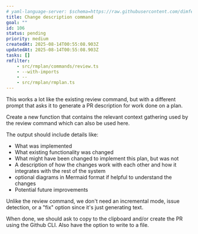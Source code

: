 ```yaml
---
# yaml-language-server: $schema=https://raw.githubusercontent.com/dimfeld/llmutils/main/schema/rmplan-plan-schema.json
title: Change description command
goal: ""
id: 106
status: pending
priority: medium
createdAt: 2025-08-14T00:55:08.903Z
updatedAt: 2025-08-14T00:55:08.903Z
tasks: []
rmfilter:
    - src/rmplan/commands/review.ts
    - --with-imports
    - --
    - src/rmplan/rmplan.ts
---
```


This works a lot like the existing review command, but with a different prompt that asks it to generate a PR description for work done on a plan.

Create a new function that contains the relevant context gathering used by the review command which can also be used
here.

The output should include details like:
- What was implemented
- What existing functionality was changed
- What might have been changed to implement this plan, but was not
- A description of how the changes work with each other and how it integrates with the rest of the system
- optional diagrams in Mermaid format if helpful to understand the changes
- Potential future improvements

Unlike the review command, we don't need an incremental mode, issue detection, or a "fix" option since it's just generating text.

When done, we should ask to copy to the clipboard and/or create the PR using the Github CLI. Also have the option to
write to a file.

